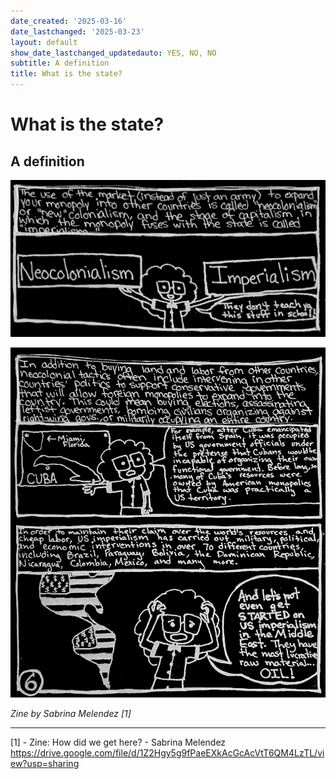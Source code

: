 ```yaml
---
date_created: '2025-03-16'
date_lastchanged: '2025-03-23'
layout: default
show_date_lastchanged_updatedauto: YES, NO, NO
subtitle: A definition
title: What is the state?
---
```

# What is the state?
## A definition

![](media/cleanshot_2025-03-16-at-12-59-58@2x.png)

![](media/cleanshot_2025-03-16-at-13-01-34@2x.png)

*Zine by Sabrina Melendez [1]* 

----

[1] - Zine: How did we get here? - Sabrina Melendez https://drive.google.com/file/d/1Z2Hgy5g9fPaeEXkAcGcAcVtT6QM4LzTL/view?usp=sharing
